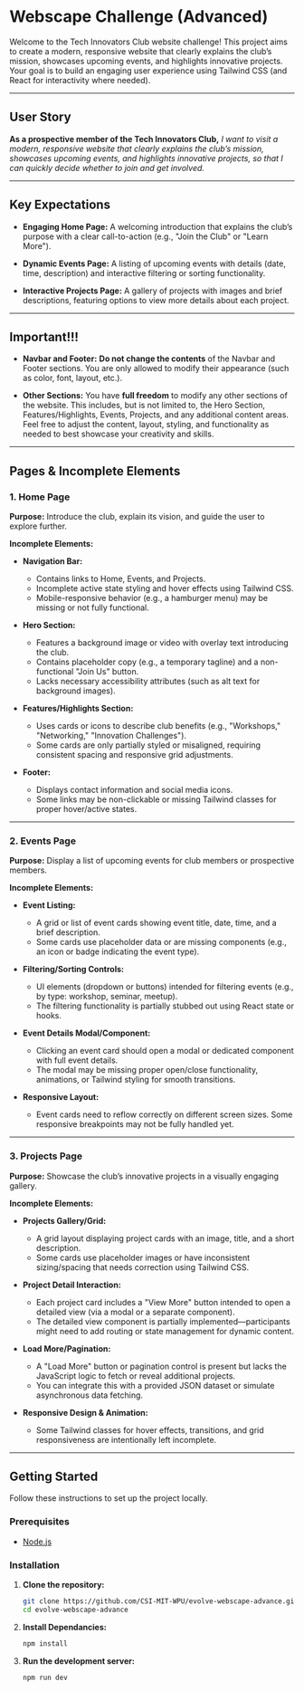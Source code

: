 # Webscape Challenge (Advanced)

Welcome to the Tech Innovators Club website challenge! This project aims to create a modern, responsive website that clearly explains the club’s mission, showcases upcoming events, and highlights innovative projects. Your goal is to build an engaging user experience using Tailwind CSS (and React for interactivity where needed).

---

## User Story

**As a prospective member of the Tech Innovators Club,**
_I want to visit a modern, responsive website that clearly explains the club’s mission, showcases upcoming events, and highlights innovative projects,_
_so that I can quickly decide whether to join and get involved._

---

## Key Expectations

- **Engaging Home Page:**
  A welcoming introduction that explains the club’s purpose with a clear call-to-action (e.g., "Join the Club" or "Learn More").

- **Dynamic Events Page:**
  A listing of upcoming events with details (date, time, description) and interactive filtering or sorting functionality.

- **Interactive Projects Page:**
  A gallery of projects with images and brief descriptions, featuring options to view more details about each project.

---

## Important!!!

- **Navbar and Footer:**
  **Do not change the contents** of the Navbar and Footer sections. You are only allowed to modify their appearance (such as color, font, layout, etc.).

- **Other Sections:**
  You have **full freedom** to modify any other sections of the website. This includes, but is not limited to, the Hero Section, Features/Highlights, Events, Projects, and any additional content areas. Feel free to adjust the content, layout, styling, and functionality as needed to best showcase your creativity and skills.

---

## Pages & Incomplete Elements

### 1. Home Page

**Purpose:**
Introduce the club, explain its vision, and guide the user to explore further.

**Incomplete Elements:**

- **Navigation Bar:**

  - Contains links to Home, Events, and Projects.
  - Incomplete active state styling and hover effects using Tailwind CSS.
  - Mobile-responsive behavior (e.g., a hamburger menu) may be missing or not fully functional.

- **Hero Section:**

  - Features a background image or video with overlay text introducing the club.
  - Contains placeholder copy (e.g., a temporary tagline) and a non-functional "Join Us" button.
  - Lacks necessary accessibility attributes (such as alt text for background images).

- **Features/Highlights Section:**

  - Uses cards or icons to describe club benefits (e.g., "Workshops," "Networking," "Innovation Challenges").
  - Some cards are only partially styled or misaligned, requiring consistent spacing and responsive grid adjustments.

- **Footer:**
  - Displays contact information and social media icons.
  - Some links may be non-clickable or missing Tailwind classes for proper hover/active states.

---

### 2. Events Page

**Purpose:**
Display a list of upcoming events for club members or prospective members.

**Incomplete Elements:**

- **Event Listing:**

  - A grid or list of event cards showing event title, date, time, and a brief description.
  - Some cards use placeholder data or are missing components (e.g., an icon or badge indicating the event type).

- **Filtering/Sorting Controls:**

  - UI elements (dropdown or buttons) intended for filtering events (e.g., by type: workshop, seminar, meetup).
  - The filtering functionality is partially stubbed out using React state or hooks.

- **Event Details Modal/Component:**

  - Clicking an event card should open a modal or dedicated component with full event details.
  - The modal may be missing proper open/close functionality, animations, or Tailwind styling for smooth transitions.

- **Responsive Layout:**
  - Event cards need to reflow correctly on different screen sizes. Some responsive breakpoints may not be fully handled yet.

---

### 3. Projects Page

**Purpose:**
Showcase the club’s innovative projects in a visually engaging gallery.

**Incomplete Elements:**

- **Projects Gallery/Grid:**

  - A grid layout displaying project cards with an image, title, and a short description.
  - Some cards use placeholder images or have inconsistent sizing/spacing that needs correction using Tailwind CSS.

- **Project Detail Interaction:**

  - Each project card includes a "View More" button intended to open a detailed view (via a modal or a separate component).
  - The detailed view component is partially implemented—participants might need to add routing or state management for dynamic content.

- **Load More/Pagination:**

  - A "Load More" button or pagination control is present but lacks the JavaScript logic to fetch or reveal additional projects.
  - You can integrate this with a provided JSON dataset or simulate asynchronous data fetching.

- **Responsive Design & Animation:**
  - Some Tailwind classes for hover effects, transitions, and grid responsiveness are intentionally left incomplete.

---

## Getting Started

Follow these instructions to set up the project locally.

### Prerequisites

- [Node.js](https://nodejs.org/)

### Installation

1. **Clone the repository:**

   ```bash
   git clone https://github.com/CSI-MIT-WPU/evolve-webscape-advance.git
   cd evolve-webscape-advance
   ```

2. **Install Dependancies:**

   ```bash
   npm install
   ```

3. **Run the development server:**
   ```bash
   npm run dev
   ```
